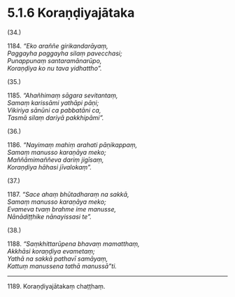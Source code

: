 # 5.1.6 Koraṇḍiyajātaka

(34.)

1184\. _“Eko araññe girikandarāyaṃ,_  
_Paggayha paggayha silaṃ pavecchasi;_  
_Punappunaṃ santaramānarūpo,_  
_Koraṇḍiya ko nu tava yidhattho”._  

(35.)

1185\. _“Ahañhimaṃ sāgara sevitantaṃ,_  
_Samaṃ karissāmi yathāpi pāṇi;_  
_Vikiriya sānūni ca pabbatāni ca,_  
_Tasmā silaṃ dariyā pakkhipāmi”._  

(36.)

1186\. _“Nayimaṃ mahiṃ arahati pāṇikappaṃ,_  
_Samaṃ manusso karaṇāya meko;_  
_Maññāmimaññeva dariṃ jigīsaṃ,_  
_Koraṇḍiya hāhasi jīvalokaṃ”._  

(37.)

1187\. _“Sace ahaṃ bhūtadharaṃ na sakkā,_  
_Samaṃ manusso karaṇāya meko;_  
_Evameva tvaṃ brahme ime manusse,_  
_Nānādiṭṭhike nānayissasi te”._  

(38.)

1188\. _“Saṃkhittarūpena bhavaṃ mamatthaṃ,_  
_Akkhāsi koraṇḍiya evametaṃ;_  
_Yathā na sakkā pathavī samāyaṃ,_  
_Kattuṃ manussena tathā manussā”ti._  

---

1189\. Koraṇḍiyajātakaṃ chaṭṭhaṃ.
